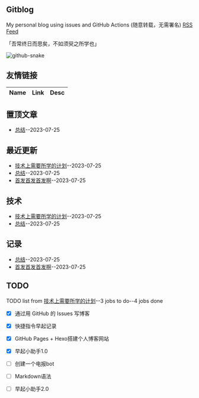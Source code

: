 ## Gitblog
My personal blog using issues and GitHub Actions (随意转载，无需署名)
[RSS Feed](https://raw.githubusercontent.com/Vitowong00/gitblog/master/feed.xml)

「吾常终日而思矣，不如须臾之所学也」

<div>

<!-- Snake Code Contribution Map 贪吃蛇代码贡献图 -->
<picture>
  <source media="(prefers-color-scheme: dark)" srcset="https://cdn.jsdelivr.net/gh/sun0225SUN/sun0225SUN/profile-snake-contrib/github-contribution-grid-snake-dark.svg" />
  <source media="(prefers-color-scheme: light)" srcset="https://cdn.jsdelivr.net/gh/sun0225SUN/sun0225SUN/profile-snake-contrib/github-contribution-grid-snake.svg" />
  <img alt="github-snake" src="https://cdn.jsdelivr.net/gh/sun0225SUN/sun0225SUN/profile-snake-contrib/github-contribution-grid-snake-dark.svg" />
</picture>

</div>

## 友情链接
| Name | Link | Desc | 
 | ---- | ---- | ---- |
## 置顶文章
- [总结](https://github.com/Vitowong00/gitblog/issues/13)--2023-07-25
## 最近更新
- [技术上需要所学的计划](https://github.com/Vitowong00/gitblog/issues/14)--2023-07-25
- [总结](https://github.com/Vitowong00/gitblog/issues/13)--2023-07-25
- [首发首发首发啊](https://github.com/Vitowong00/gitblog/issues/12)--2023-07-25
## 技术
- [技术上需要所学的计划](https://github.com/Vitowong00/gitblog/issues/14)--2023-07-25
- [总结](https://github.com/Vitowong00/gitblog/issues/13)--2023-07-25
## 记录
- [总结](https://github.com/Vitowong00/gitblog/issues/13)--2023-07-25
- [首发首发首发啊](https://github.com/Vitowong00/gitblog/issues/12)--2023-07-25
## TODO
TODO list from [技术上需要所学的计划](https://github.com/Vitowong00/gitblog/issues/14)--3 jobs to do--4 jobs done
- [x] 通过用 GitHub 的 Issues 写博客
- [x] 快捷指令早起记录
- [x] GitHub Pages + Hexo搭建个人博客网站
- [x] 早起小助手1.0
- [ ] 创建一个电报bot
- [ ] Markdown语法
- [ ] 早起小助手2.0

